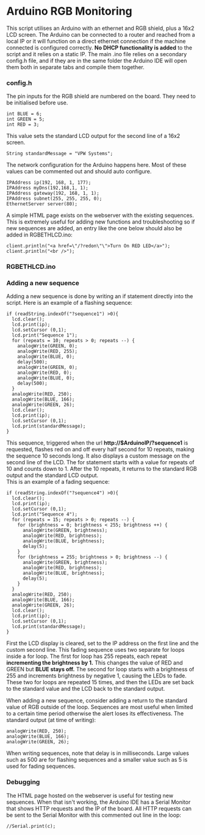 # Arduino RGB Monitoring
This script utilises an Arduino with an ethernet and RGB shield, plus a 16x2 LCD screen. The Arduino can be connected to a router and reached from a local IP or it will function on a direct ethernet connection if the machine connected is configured correctly. **No DHCP functionality is added** to the script and it relies on a static IP. The main .ino file relies on a secondary config.h file, and if they are in the same folder the Arduino IDE will open them both in separate tabs and compile them together.

### config.h
The pin inputs for the RGB shield are numbered on the board. They need to be initialised before use.

    int BLUE = 6;                   
    int GREEN = 5;
    int RED = 3;

This value sets the standard LCD output for the second line of a 16x2 screen.

    String standardMessage = "VPW Systems";

The network configuration for the Arduino happens here. Most of these values can be commented out and should auto configure.

    IPAddress ip(192, 168, 1, 177);
    IPAddress myDns(192,168,1, 1);
    IPAddress gateway(192, 168, 1, 1);
    IPAddress subnet(255, 255, 255, 0);
    EthernetServer server(80);

A simple HTML page exists on the webserver with the existing sequences. This is extremely useful for adding new functions and troubleshooting so if new sequences are added, an entry like the one below should also be added in RGBETHLCD.ino:

    client.println("<a href=\"/?redon\"\">Turn On RED LED</a>");
    client.println("<br />");

### RGBETHLCD.ino
### Adding a new sequence
Adding a new sequence is done by writing an if statement directly into the script. Here is an example of a flashing sequence:

    if (readString.indexOf("?sequence1") >0){
      lcd.clear();
      lcd.print(ip);
      lcd.setCursor (0,1);
      lcd.print("Sequence 1");
      for (repeats = 10; repeats > 0; repeats --) {
        analogWrite(GREEN, 0);
        analogWrite(RED, 255);
        analogWrite(BLUE, 0);
        delay(500);
        analogWrite(GREEN, 0);
        analogWrite(RED, 0);
        analogWrite(BLUE, 0);
        delay(500);
      }
      analogWrite(RED, 250);
      analogWrite(BLUE, 166);
      analogWrite(GREEN, 26);
      lcd.clear();
      lcd.print(ip);
      lcd.setCursor (0,1);
      lcd.print(standardMessage);
    }

This sequence, triggered when the url **http://$ArduinoIP/?sequence1** is requested, flashes red on and off every half second for 10 repeats, making the sequence 10 seconds long. It also displays a custom message on the second line of the LCD. The for statement starts with a value for repeats of 10 and counts down to 1. After the 10 repeats, it returns to the standard RGB output and the standard LCD output.  
This is an example of a fading sequence:

    if (readString.indexOf("?sequence4") >0){
      lcd.clear();
      lcd.print(ip);
      lcd.setCursor (0,1);
      lcd.print("Sequence 4");
      for (repeats = 15; repeats > 0; repeats --) {
        for (brightness = 0; brightness < 255; brightness ++) {
          analogWrite(GREEN, brightness);
          analogWrite(RED, brightness);
          analogWrite(BLUE, brightness);
          delay(5);
        }
        for (brightness = 255; brightness > 0; brightness --) {
          analogWrite(GREEN, brightness);
          analogWrite(RED, brightness);
          analogWrite(BLUE, brightness);
          delay(5);
        }
      }
      analogWrite(RED, 250);
      analogWrite(BLUE, 166);
      analogWrite(GREEN, 26);
      lcd.clear();
      lcd.print(ip);
      lcd.setCursor (0,1);
      lcd.print(standardMessage);
    }

First the LCD display is cleared, set to the IP address on the first line and the custom second line. This fading sequence uses two separate for loops inside a for loop. The first for loop has 255 repeats, each repeat **incrementing the brightness by 1.** This changes the value of RED and GREEN but **BLUE stays off.** The second for loop starts with a brightness of 255 and increments brightness by negative 1, causing the LEDs to fade. These two for loops are repeated 15 times, and then the LEDs are set back to the standard value and the LCD back to the standard output.  

When adding a new sequence, consider adding a return to the standard value of RGB outside of the loop. Sequences are most useful when limited to a certain time period otherwise the alert loses its effectiveness. The standard output (at time of writing):

    analogWrite(RED, 250);
    analogWrite(BLUE, 166);
    analogWrite(GREEN, 26);

When writing sequences, note that delay is in milliseconds. Large values such as 500 are for flashing sequences and a smaller value such as 5 is used for fading sequences.  

### Debugging
The HTML page hosted on the webserver is useful for testing new sequences. When that isn't working, the Arduino IDE has a Serial Monitor that shows HTTP requests and the IP of the board. All HTTP requests can be sent to the Serial Monitor with this commented out line in the loop:

    //Serial.print(c);

